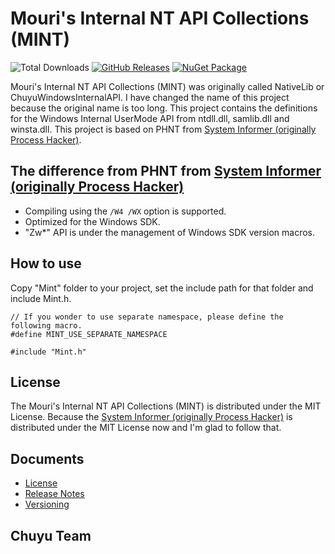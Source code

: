 ﻿# Mouri's Internal NT API Collections (MINT)

![Total Downloads](https://img.shields.io/github/downloads/Chuyu-Team/MINT/total)
[![GitHub Releases](https://img.shields.io/github/v/release/Chuyu-Team/MINT?include_prereleases)](https://github.com/Chuyu-Team/MINT/releases)
[![NuGet Package](https://img.shields.io/nuget/vpre/Chuyu.Mint)](https://www.nuget.org/packages/Chuyu.Mint)

Mouri's Internal NT API Collections (MINT) was originally called NativeLib or 
ChuyuWindowsInternalAPI. I have changed the name of this project because the 
original name is too long. This project contains the definitions for the 
Windows Internal UserMode API from ntdll.dll, samlib.dll and winsta.dll. This
project is based on PHNT from [System Informer (originally Process Hacker)].

## The difference from PHNT from [System Informer (originally Process Hacker)]

- Compiling using the `/W4 /WX` option is supported.
- Optimized for the Windows SDK.
- "Zw*" API is under the management of Windows SDK version macros.

## How to use

Copy "Mint" folder to your project, set the include path for that folder and
include Mint.h.

```
// If you wonder to use separate namespace, please define the following macro.
#define MINT_USE_SEPARATE_NAMESPACE

#include "Mint.h"
```

## License

The Mouri's Internal NT API Collections (MINT) is distributed under the MIT
License. Because the [System Informer (originally Process Hacker)] is
distributed under the MIT License now and I'm glad to follow that.

[System Informer (originally Process Hacker)]: https://github.com/winsiderss/systeminformer

## Documents

- [License](License.md)
- [Release Notes](ReleaseNotes.md)
- [Versioning](Versioning.md)

## Chuyu Team
